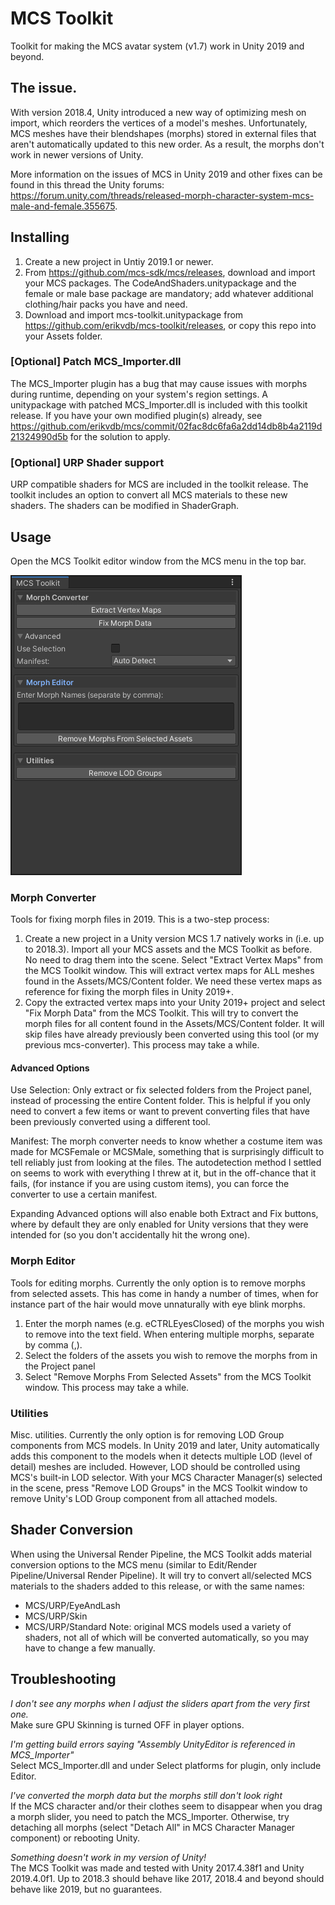 # MCS Toolkit
Toolkit for making the MCS avatar system (v1.7) work in Unity 2019 and beyond.

## The issue.
With version 2018.4, Unity introduced a new way of optimizing mesh on import, which reorders the vertices of a model's meshes. Unfortunately, MCS meshes have their blendshapes (morphs) stored in external files that aren't automatically updated to this new order. As a result, the morphs don't work in newer versions of Unity.

More information on the issues of MCS in Unity 2019 and other fixes can be found in this thread the Unity forums: <https://forum.unity.com/threads/released-morph-character-system-mcs-male-and-female.355675>.

## Installing 
1. Create a new project in Untiy 2019.1 or newer.
2. From <https://github.com/mcs-sdk/mcs/releases>, download and import your MCS packages. The CodeAndShaders.unitypackage and the female or male base package are mandatory; add whatever additional clothing/hair packs you have and need.
3. Download and import mcs-toolkit.unitypackage from <https://github.com/erikvdb/mcs-toolkit/releases>, or copy this repo into your Assets folder.

### [Optional] Patch MCS_Importer.dll
The MCS_Importer plugin has a bug that may cause issues with morphs during runtime, depending on your system's region settings. A unitypackage with patched MCS_Importer.dll is included with this toolkit release. If you have your own modified plugin(s) already, see <https://github.com/erikvdb/mcs/commit/02fac8dc6fa6a2dd14db8b4a2119d21324990d5b> for the solution to apply.

### [Optional] URP Shader support
URP compatible shaders for MCS are included in the toolkit release. The toolkit includes an option to convert all MCS materials to these new shaders. The shaders can be modified in ShaderGraph.

## Usage
Open the MCS Toolkit editor window from the MCS menu in the top bar.

![MCS Toolkit Editor Window](mcs-toolkit-editor.jpg)

### Morph Converter
Tools for fixing morph files in 2019. This is a two-step process:
1. Create a new project in a Unity version MCS 1.7 natively works in (i.e. up to 2018.3). Import all your MCS assets and the MCS Toolkit as before. No need to drag them into the scene. Select "Extract Vertex Maps" from the MCS Toolkit window. This will extract vertex maps for ALL meshes found in the Assets/MCS/Content folder. We need these vertex maps as reference for fixing the morph files in Unity 2019+. 
2. Copy the extracted vertex maps into your Unity 2019+ project and select "Fix Morph Data" from the MCS Toolkit. This will try to convert the morph files for all content found in the Assets/MCS/Content folder. It will skip files have already previously been converted using this tool (or my previous mcs-converter). This process may take a while.

#### Advanced Options
Use Selection: Only extract or fix selected folders from the Project panel, instead of processing the entire Content folder. This is helpful if you only need to convert a few items or want to prevent converting files that have been previously converted using a different tool.

Manifest: The morph converter needs to know whether a costume item was made for MCSFemale or MCSMale, something that is surprisingly difficult to tell reliably just from looking at the files. The autodetection method I settled on seems to work with everything I threw at it, but in the off-chance that it fails, (for instance if you are using custom items), you can force the converter to use a certain manifest.

Expanding Advanced options will also enable both Extract and Fix buttons, where by default they are only enabled for Unity versions that they were intended for (so you don't accidentally hit the wrong one).

### Morph Editor
Tools for editing morphs. Currently the only option is to remove morphs from selected assets. This has come in handy a number of times, when for instance part of the hair would move unnaturally with eye blink morphs. 

1. Enter the morph names (e.g. eCTRLEyesClosed) of the morphs you wish to remove into the text field. When entering multiple morphs, separate by comma (,).
2. Select the folders of the assets you wish to remove the morphs from in the Project panel
3. Select "Remove Morphs From Selected Assets" from the MCS Toolkit window. This process may take a while.

### Utilities
Misc. utilities. Currently the only option is for removing LOD Group components from MCS models. In Unity 2019 and later, Unity automatically adds this component to the models when it detects multiple LOD (level of detail) meshes are included. However, LOD should be controlled using MCS's built-in LOD selector. With your MCS Character Manager(s) selected in the scene, press "Remove LOD Groups" in the MCS Toolkit window to remove Unity's LOD Group component from all attached models.

## Shader Conversion
When using the Universal Render Pipeline, the MCS Toolkit adds material conversion options to the MCS menu (similar to Edit/Render Pipeline/Universal Render Pipeline). It will try to convert all/selected MCS materials to the shaders added to this release, or with the same names:
- MCS/URP/EyeAndLash
- MCS/URP/Skin
- MCS/URP/Standard
Note: original MCS models used a variety of shaders, not all of which will be converted automatically, so you may have to change a few manually.

## Troubleshooting
*I don't see any morphs when I adjust the sliders apart from the very first one.*\
Make sure GPU Skinning is turned OFF in player options.

*I'm getting build errors saying "Assembly UnityEditor is referenced in MCS_Importer"*\
Select MCS_Importer.dll and under Select platforms for plugin, only include Editor.

*I've converted the morph data but the morphs still don't look right*\
If the MCS character and/or their clothes seem to disappear when you drag a morph slider, you need to patch the MCS_Importer. Otherwise, try detaching all morphs (select "Detach All" in MCS Character Manager component) or rebooting Unity.

*Something doesn't work in my version of Unity!*\
The MCS Toolkit was made and tested with Unity 2017.4.38f1 and Unity 2019.4.0f1. Up to 2018.3 should behave like 2017, 2018.4 and beyond should behave like 2019, but no guarantees.
